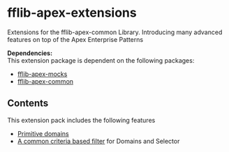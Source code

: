 # fflib-apex-extensions
Extensions for the fflib-apex-common Library.  Introducing many advanced features on top of the Apex Enterprise Patterns

**Dependencies:**<br/>
This extension package is dependent on the following packages:
- [fflib-apex-mocks](https://github.com/apex-enterprise-patterns/fflib-apex-mocks)
- [fflib-apex-common](https://github.com/apex-enterprise-patterns/fflib-apex-common)

## Contents
This extension pack includes the following features

- [Primitive domains](./docs/primitive-domains.md)
- [A common criteria based filter](./docs/criteria-based-filter.md) for Domains and Selector

